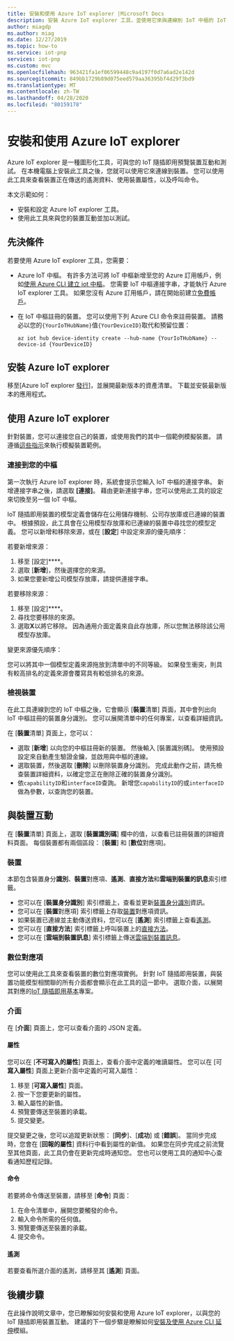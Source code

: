 ```yaml
---
title: 安裝和使用 Azure IoT explorer |Microsoft Docs
description: 安裝 Azure IoT explorer 工具，並使用它來與連線到 IoT 中樞的 IoT 隨插即用預覽裝置互動。
author: miagdp
ms.author: miag
ms.date: 12/27/2019
ms.topic: how-to
ms.service: iot-pnp
services: iot-pnp
ms.custom: mvc
ms.openlocfilehash: 963421fa1ef06599448c9a4197f0d7a6ad2e142d
ms.sourcegitcommit: 849bb1729b89d075eed579aa36395bf4d29f3bd9
ms.translationtype: MT
ms.contentlocale: zh-TW
ms.lasthandoff: 04/28/2020
ms.locfileid: "80159178"
---
```

# <a name="install-and-use-azure-iot-explorer"></a>安裝和使用 Azure IoT explorer

Azure IoT explorer 是一種圖形化工具，可與您的 IoT 隨插即用預覽裝置互動和測試。 在本機電腦上安裝此工具之後，您就可以使用它來連線到裝置。 您可以使用此工具來查看裝置正在傳送的遙測資料、使用裝置屬性，以及呼叫命令。

本文示範如何：

- 安裝和設定 Azure IoT explorer 工具。
- 使用此工具來與您的裝置互動並加以測試。

## <a name="prerequisites"></a>先決條件

若要使用 Azure IoT explorer 工具，您需要：

- Azure IoT 中樞。 有許多方法可將 IoT 中樞新增至您的 Azure 訂用帳戶，例如[使用 Azure CLI 建立 iot 中樞](../iot-hub/iot-hub-create-using-cli.md)。 您需要 IoT 中樞連接字串，才能執行 Azure IoT explorer 工具。 如果您沒有 Azure 訂用帳戶，請在開始前建立[免費帳戶](https://azure.microsoft.com/free/?WT.mc_id=A261C142F)。
- 在 IoT 中樞註冊的裝置。 您可以使用下列 Azure CLI 命令來註冊裝置。 請務必以您的`{YourIoTHubName}`值`{YourDeviceID}`取代和預留位置：

    ```azurecli-interactive
    az iot hub device-identity create --hub-name {YourIoTHubName} --device-id {YourDeviceID}
    ```

## <a name="install-azure-iot-explorer"></a>安裝 Azure IoT explorer

移至[Azure IoT explorer [發行](https://github.com/Azure/azure-iot-explorer/releases)]，並展開最新版本的資產清單。 下載並安裝最新版本的應用程式。

## <a name="use-azure-iot-explorer"></a>使用 Azure IoT explorer

針對裝置，您可以連接您自己的裝置，或使用我們的其中一個範例模擬裝置。 請遵循[這些指示](https://github.com/Azure/azure-iot-sdk-c/tree/public-preview/iothub_client/samples)來執行模擬裝置範例。

### <a name="connect-to-your-hub"></a>連接到您的中樞

第一次執行 Azure IoT explorer 時，系統會提示您輸入 IoT 中樞的連接字串。 新增連接字串之後，請選取 **[連接]**。 藉由更新連接字串，您可以使用此工具的設定來切換至另一個 IoT 中樞。

IoT 隨插即用裝置的模型定義會儲存在公用儲存機制、公司存放庫或已連線的裝置中。 根據預設，此工具會在公用模型存放庫和已連線的裝置中尋找您的模型定義。 您可以新增和移除來源，或在 [**設定**] 中設定來源的優先順序：

若要新增來源：

1. 移至 [設定]****。
1. 選取 [**新增**]，然後選擇您的來源。
1. 如果您要新增公司模型存放庫，請提供連接字串。

若要移除來源：

1. 移至 [設定]****。
1. 尋找您要移除的來源。
1. 選取**X**以將它移除。 因為通用介面定義來自此存放庫，所以您無法移除該公用模型存放庫。

變更來源優先順序：

您可以將其中一個模型定義來源拖放到清單中的不同等級。 如果發生衝突，則具有較高排名的定義來源會覆寫具有較低排名的來源。

### <a name="view-devices"></a>檢視裝置

在此工具連線到您的 IoT 中樞之後，它會顯示 [**裝置**清單] 頁面，其中會列出向 IoT 中樞註冊的裝置身分識別。 您可以展開清單中的任何專案，以查看詳細資訊。

在 [**裝置**清單] 頁面上，您可以：

- 選取 [**新增**] 以向您的中樞註冊新的裝置。 然後輸入 [裝置識別碼]。 使用預設設定來自動產生驗證金鑰，並啟用與中樞的連線。
- 選取裝置，然後選取 [**刪除**] 以刪除裝置身分識別。 完成此動作之前，請先檢查裝置詳細資料，以確定您正在刪除正確的裝置身分識別。
- 依`capabilityID`和`interfaceID`查詢。 新增您`capabilityID`的或`interfaceID`做為參數，以查詢您的裝置。

## <a name="interact-with-a-device"></a>與裝置互動

在 [**裝置**清單] 頁面上，選取 [**裝置識別碼**] 欄中的值，以查看已註冊裝置的詳細資料頁面。 每個裝置都有兩個區段： [**裝置**] 和 [**數位**對應項]。

### <a name="device"></a>裝置

本節包含裝置身分**識別**、**裝置**對應項、**遙測**、**直接方法**和**雲端到裝置的訊息**索引標籤。

- 您可以在 [**裝置身分識別**] 索引標籤上，查看並更新[裝置身分識別](../iot-hub/iot-hub-devguide-identity-registry.md)資訊。
- 您可以在 [**裝置**對應項] 索引標籤上存取[裝置](../iot-hub/iot-hub-devguide-device-twins.md)對應項資訊。
- 如果裝置已連線並主動傳送資料，您可以在 [**遙測**] 索引標籤上查看[遙測](../iot-hub/iot-hub-devguide-messages-read-builtin.md)。
- 您可以在 [**直接方法**] 索引標籤上呼叫裝置上的[直接方法](../iot-hub/iot-hub-devguide-direct-methods.md)。
- 您可以在 [**雲端到裝置訊息**] 索引標籤上傳送[雲端到裝置訊息](../iot-hub/iot-hub-devguide-messages-c2d.md)。

### <a name="digital-twin"></a>數位對應項

您可以使用此工具來查看裝置的數位對應項實例。 針對 IoT 隨插即用裝置，與裝置功能模型相關聯的所有介面都會顯示在此工具的這一節中。 選取介面，以展開其對應的[IoT 隨插即用基本](https://github.com/Azure/IoTPlugandPlay/tree/master/DTDL)專案。

### <a name="interface"></a>介面

在 [**介面**] 頁面上，您可以查看介面的 JSON 定義。

#### <a name="properties"></a>屬性

您可以在 [**不可寫入的屬性**] 頁面上，查看介面中定義的唯讀屬性。 您可以在 [可**寫入屬性**] 頁面上更新介面中定義的可寫入屬性：

1. 移至 [**可寫入屬性**] 頁面。
1. 按一下您要更新的屬性。
1. 輸入屬性的新值。
1. 預覽要傳送至裝置的承載。
1. 提交變更。

提交變更之後，您可以追蹤更新狀態： [**同步**]、[**成功**] 或 [**錯誤**]。 當同步完成時，您會在 [**回報的屬性**] 資料行中看到屬性的新值。 如果您在同步完成之前流覽至其他頁面，此工具仍會在更新完成時通知您。 您也可以使用工具的通知中心查看通知歷程記錄。

#### <a name="commands"></a>命令

若要將命令傳送至裝置，請移至 [**命令**] 頁面：

1. 在命令清單中，展開您要觸發的命令。
1. 輸入命令所需的任何值。
1. 預覽要傳送至裝置的承載。
1. 提交命令。

#### <a name="telemetry"></a>遙測

若要查看所選介面的遙測，請移至其 [**遙測**] 頁面。

## <a name="next-steps"></a>後續步驟

在此操作說明文章中，您已瞭解如何安裝和使用 Azure IoT explorer，以與您的 IoT 隨插即用裝置互動。 建議的下一個步驟是瞭解如何[安裝及使用 Azure CLI 延伸](./howto-install-pnp-cli.md)模組。
